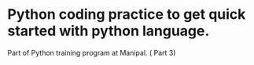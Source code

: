 # Python coding practice to get quick started with python language. 
Part of Python training program at Manipal. ( Part 3)
